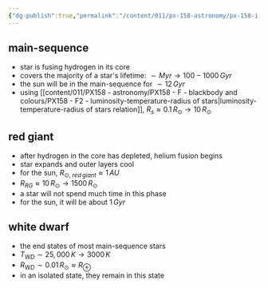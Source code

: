 ```yaml
---
{"dg-publish":true,"permalink":"/content/011/px-158-astronomy/px-158-i-stars/px-158-i2-stellar-classes/","noteIcon":"1","created":"2024-11-25T10:50:32.000+00:00","updated":"2024-11-26T20:14:02.181+00:00"}
---
```


## main-sequence
- star is fusing hydrogen in its core
- covers the majority of a star's lifetime: $\sim Myr \to 100-1000\,Gyr$
- the sun will be in the main-sequence for $\sim12\,Gyr$
- using [[content/011/PX158 - astronomy/PX158 - F - blackbody and colours/PX158 - F2 - luminosity-temperature-radius of stars\|luminosity-temperature-radius of stars relation]], $R_{s}\approx 0.1\,R_{\odot}\to 10\,R_{\odot}$
## red giant
- after hydrogen in the core has depleted, helium fusion begins
- star expands and outer layers cool
- for the sun, $R_{\odot,\;red\,giant}\approx 1\,AU$
- $R_{RG}\approx 10\,R_{\odot}\to1500\,R_{\odot}$
- a star will not spend much time in this phase
- for the sun, it will be about $1\,Gyr$
## white dwarf
- the end states of most main-sequence stars
- $T_{WD} \sim 25,000\,K\to3000\,K$
- $R_{WD}\sim 0.01\,R_{\odot}\approx R_{\oplus}$
- in an isolated state, they remain in this state